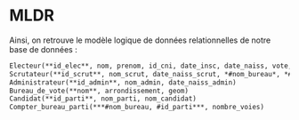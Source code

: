 # MLDR
Ainsi, on retrouve le modèle logique de données relationnelles de notre base de données : 
```markdown
Electeur(**id_elec**, nom, prenom, id_cni, date_insc, date_naiss, vote, *#nom_bureau*)
Scrutateur(**id_scrut**, nom_scrut, date_naiss_scrut, *#nom_bureau*, *#id_admin*)
Administrateur(**id_admin**, nom_admin, date_naiss_admin)
Bureau_de_vote(**nom**, arrondissement, geom)
Candidat(**id_parti**, nom_parti, nom_candidat)
Compter_bureau_parti(***#nom_bureau, #id_parti***, nombre_voies)
```